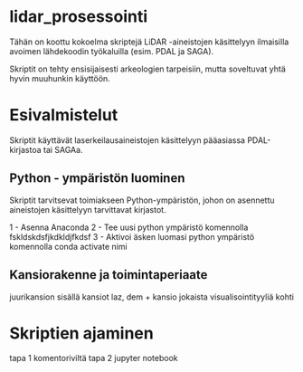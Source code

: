 # lidar_prosessointi

Tähän on koottu kokoelma skriptejä LiDAR -aineistojen käsittelyyn ilmaisilla avoimen lähdekoodin työkaluilla (esim. PDAL ja SAGA).

Skriptit on tehty ensisijaisesti arkeologien tarpeisiin, mutta soveltuvat yhtä hyvin muuhunkin käyttöön.

# Esivalmistelut

Skriptit käyttävät laserkeilausaineistojen käsittelyyn pääasiassa PDAL-kirjastoa tai SAGAa. 

## Python - ympäristön luominen

Skriptit tarvitsevat toimiakseen Python-ympäristön, johon on asennettu aineistojen käsittelyyn tarvittavat kirjastot. 

1 - Asenna Anaconda
2 - Tee uusi python ympäristö komennolla fskldskdsfjkdkldjfkdsf
3 - Aktivoi äsken luomasi python ympäristö komennolla conda activate nimi

## Kansiorakenne ja toimintaperiaate
juurikansion sisällä kansiot laz, dem + kansio jokaista visualisointityyliä kohti


# Skriptien ajaminen
tapa 1 komentoriviltä
tapa 2 jupyter notebook








